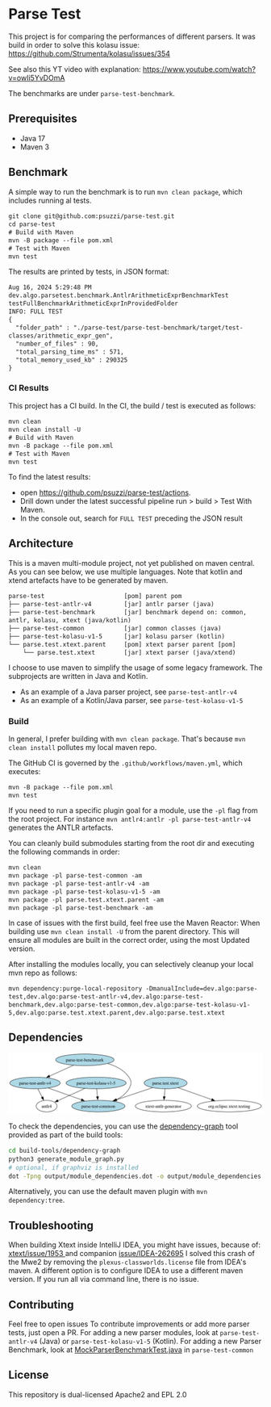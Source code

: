 # Parse Test

This project is for comparing the performances of different parsers.
It was build in order to solve this kolasu issue: https://github.com/Strumenta/kolasu/issues/354

See also this YT video with explanation:
https://www.youtube.com/watch?v=owIi5YvDOmA

The benchmarks are under `parse-test-benchmark`.

## Prerequisites
- Java 17
- Maven 3

## Benchmark

A simple way to run the benchmark is to run `mvn clean package`, which includes running al tests.

```
git clone git@github.com:psuzzi/parse-test.git
cd parse-test
# Build with Maven
mvn -B package --file pom.xml
# Test with Maven
mvn test
```

The results are printed by tests, in JSON format:

```
Aug 16, 2024 5:29:48 PM dev.algo.parsetest.benchmark.AntlrArithmeticExprBenchmarkTest testFullBenchmarkArithmeticExprInProvidedFolder
INFO: FULL TEST
{
  "folder_path" : "./parse-test/parse-test-benchmark/target/test-classes/arithmetic_expr_gen",
  "number_of_files" : 90,
  "total_parsing_time_ms" : 571,
  "total_memory_used_kb" : 290325
}
```

### CI Results

This project has a CI build.
In the CI, the build / test is executed as follows:

```
mvn clean
mvn clean install -U
# Build with Maven
mvn -B package --file pom.xml
# Test with Maven
mvn test
```

To find the latest results:
- open https://github.com/psuzzi/parse-test/actions.
- Drill down under the latest successful pipeline run > build > Test With Maven.
- In the console out, search for `FULL TEST` preceding the JSON result

## Architecture

This is a maven multi-module project, not yet published on maven central.
As you can see below, we use multiple languages.
Note that kotlin and xtend artefacts have to be generated by maven.

```
parse-test                      [pom] parent pom
├── parse-test-antlr-v4         [jar] antlr parser (java)
├── parse-test-benchmark        [jar] benchmark depend on: common, antlr, kolasu, xtext (java/kotlin)
├── parse-test-common           [jar] common classes (java)
├── parse-test-kolasu-v1-5      [jar] kolasu parser (kotlin)
└── parse.test.xtext.parent     [pom] xtext parser parent [pom]
    └── parse.test.xtext        [jar] xtext parser (java/xtend)
```

I choose to use maven to simplify the usage of some legacy framework.
The subprojects are written in Java and Kotlin.
- As an example of a Java parser project, see `parse-test-antlr-v4`
- As an example of a Kotlin/Java parser, see `parse-test-kolasu-v1-5`

### Build

In general, I prefer building with `mvn clean package`.
That's because `mvn clean install` pollutes my local maven repo.

The GitHub CI is governed by the `.github/workflows/maven.yml`, which executes:
```
mvn -B package --file pom.xml
mvn test
```

If you need to run a specific plugin goal for a module, use the `-pl` flag from the root project.
For instance `mvn antlr4:antlr -pl parse-test-antlr-v4` generates the ANTLR artefacts.

You can cleanly build submodules starting from the root dir and executing the following commands in order:

```
mvn clean
mvn package -pl parse-test-common -am
mvn package -pl parse-test-antlr-v4 -am
mvn package -pl parse-test-kolasu-v1-5 -am
mvn package -pl parse.test.xtext.parent -am
mvn package -pl parse-test-benchmark -am
```

In case of issues with the first build, feel free use the Maven Reactor:
When building use `mvn clean install -U` from the parent directory.
This will ensure all modules are built in the correct order, using the most Updated version.

After installing the modules locally, you can selectively cleanup your local mvn repo as follows:

```
mvn dependency:purge-local-repository -DmanualInclude=dev.algo:parse-test,dev.algo:parse-test-antlr-v4,dev.algo:parse-test-benchmark,dev.algo:parse-test-common,dev.algo:parse-test-kolasu-v1-5,dev.algo:parse.test.xtext.parent,dev.algo:parse.test.xtext
```

## Dependencies

![module_dependencies.png](build-tools/dependency-graph/output/module_dependencies.png)

To check the dependencies, you can use the [dependency-graph](build-tools/dependency-graph) tool provided as part of the build tools:

```bash
cd build-tools/dependency-graph
python3 generate_module_graph.py
# optional, if graphviz is installed
dot -Tpng output/module_dependencies.dot -o output/module_dependencies.png 
```

Alternatively, you can use the default maven plugin with `mvn dependency:tree`.

## Troubleshooting

When building Xtext inside IntelliJ IDEA, you might have issues, because of:  [xtext/issue/1953 ](https://github.com/eclipse/xtext/issues/1953)and companion [issue/IDEA-262695](https://youtrack.jetbrains.com/issue/IDEA-262695)
I solved this crash of the Mwe2 by removing the `plexus-classworlds.license` file from IDEA's maven.
A different option is to configure IDEA to use a different maven version.
If you run all via command line, there is no issue.


## Contributing

Feel free to open issues
To contribute improvements or add more parser tests, just open a PR.
For adding a new parser modules, look at `parse-test-antlr-v4` (Java) or `parse-test-kolasu-v1-5` (Kotlin).
For adding a new Parser Benchmark, look at [MockParserBenchmarkTest.java](parse-test-common/src/test/java/MockParserBenchmarkTest.java) in `parse-test-common`

## License

This repository is dual-licensed Apache2 and EPL 2.0
